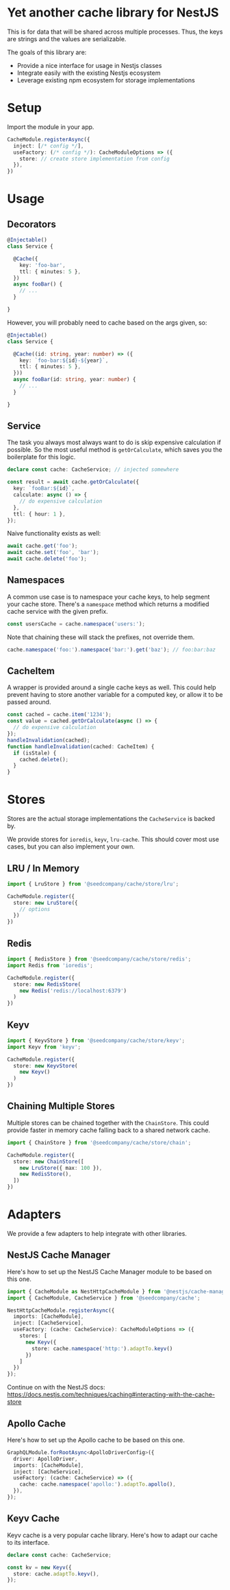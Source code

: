 # Yet another cache library for NestJS

This is for data that will be shared across multiple processes.
Thus, the keys are strings and the values are serializable.

The goals of this library are:
- Provide a nice interface for usage in Nestjs classes
- Integrate easily with the existing Nestjs ecosystem
- Leverage existing npm ecosystem for storage implementations

# Setup

Import the module in your app.
```ts
CacheModule.registerAsync({
  inject: [/* config */],
  useFactory: (/* config */): CacheModuleOptions => ({
    store: // create store implementation from config
  }),
})
```

# Usage

## Decorators

```ts
@Injectable()
class Service {

  @Cache({
    key: 'foo-bar',
    ttl: { minutes: 5 },
  })
  async fooBar() {
    // ...
  }

}
```

However, you will probably need to cache based on the args given, so:
```ts
@Injectable()
class Service {

  @Cache((id: string, year: number) => ({
    key: `foo-bar:${id}-${year}`,
    ttl: { minutes: 5 },
  }))
  async fooBar(id: string, year: number) {
    // ...
  }

}
```

## Service

The task you always most always want to do is skip expensive calculation if possible.
So the most useful method is `getOrCalculate`, which saves you the boilerplate for this logic.

```ts
declare const cache: CacheService; // injected somewhere

const result = await cache.getOrCalculate({
  key: `fooBar:${id}`,
  calculate: async () => {
    // do expensive calculation
  },
  ttl: { hour: 1 },
});
```

Naive functionality exists as well:
```ts
await cache.get('foo');
await cache.set('foo', 'bar');
await cache.delete('foo');
```

## Namespaces

A common use case is to namespace your cache keys, to help segment your cache store.
There's a `namespace` method which returns a modified cache service with the given prefix.
```ts
const usersCache = cache.namespace('users:');
```
Note that chaining these will stack the prefixes, not override them.
```ts
cache.namespace('foo:').namespace('bar:').get('baz'); // foo:bar:baz
```

## CacheItem

A wrapper is provided around a single cache keys as well.
This could help prevent having to store another variable for a computed key, or allow it to be passed around.
```ts
const cached = cache.item('1234');
const value = cached.getOrCalculate(async () => {
  // do expensive calculation
});
handleInvalidation(cached);
function handleInvalidation(cached: CacheItem) {
  if (isStale) {
    cached.delete();
  }
}
```

# Stores

Stores are the actual storage implementations the `CacheService` is backed by.

We provide stores for `ioredis`, `keyv`, `lru-cache`.
This should cover most use cases, but you can also implement your own.

## LRU / In Memory
```ts
import { LruStore } from '@seedcompany/cache/store/lru';

CacheModule.register({
  store: new LruStore({
    // options
  })
})
```

## Redis
```ts
import { RedisStore } from '@seedcompany/cache/store/redis';
import Redis from 'ioredis';

CacheModule.register({
  store: new RedisStore(
    new Redis('redis://localhost:6379')
  )
})
```

## Keyv
```ts
import { KeyvStore } from '@seedcompany/cache/store/keyv';
import Keyv from 'keyv';

CacheModule.register({
  store: new KeyvStore(
    new Keyv()
  )
})
```

## Chaining Multiple Stores

Multiple stores can be chained together with the `ChainStore`.
This could provide faster in memory cache falling back to a shared network cache.

```ts
import { ChainStore } from '@seedcompany/cache/store/chain';

CacheModule.register({
  store: new ChainStore([
    new LruStore({ max: 100 }),
    new RedisStore(),
  ])
})
```

# Adapters

We provide a few adapters to help integrate with other libraries.

## NestJS Cache Manager

Here's how to set up the NestJS Cache Manager module to be based on this one.

```ts
import { CacheModule as NestHttpCacheModule } from '@nestjs/cache-manager';
import { CacheModule, CacheService } from '@seedcompany/cache';

NestHttpCacheModule.registerAsync({
  imports: [CacheModule],
  inject: [CacheService],
  useFactory: (cache: CacheService): CacheModuleOptions => ({
    stores: [
      new Keyv({
        store: cache.namespace('http:').adaptTo.keyv()
      })
    ]
  })
});
```
Continue on with the NestJS docs:
https://docs.nestjs.com/techniques/caching#interacting-with-the-cache-store

## Apollo Cache

Here's how to set up the Apollo cache to be based on this one.

```ts
GraphQLModule.forRootAsync<ApolloDriverConfig>({
  driver: ApolloDriver,
  imports: [CacheModule],
  inject: [CacheService],
  useFactory: (cache: CacheService) => ({
    cache: cache.namespace('apollo:').adaptTo.apollo(),
  }),
});
```

## Keyv Cache

Keyv cache is a very popular cache library.
Here's how to adapt our cache to its interface.

```ts
declare const cache: CacheService;

const kv = new Keyv({
  store: cache.adaptTo.keyv(),
});
```

